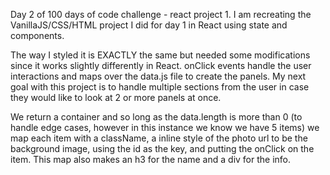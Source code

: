Day 2 of 100 days of code challenge - react project 1. I am recreating the VanillaJS/CSS/HTML project I did for day 1 in React using state and components. 

The way I styled it is EXACTLY the same but needed some modifications since it works slightly differently in React. onClick events handle the user interactions and maps over the data.js file to create the panels. My next goal with this project is to handle multiple sections from the user in case they would like to look at 2 or more panels at once.

We return a container and so long as the data.length is more than 0 (to handle edge cases, however in this instance we know we have 5 items) we map each item with a className, a inline style of the photo url to be the background image, using the id as the key, and putting the onClick on the item. This map also makes an h3 for the name and a div for the info.